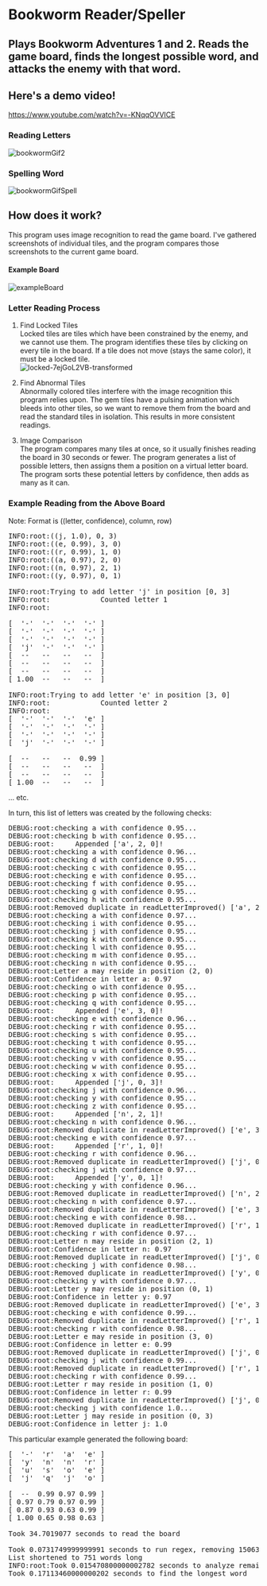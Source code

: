 # Bookworm Reader/Speller
## Plays Bookworm Adventures 1 and 2. Reads the game board, finds the longest possible word, and attacks the enemy with that word.

## Here's a demo video!
https://www.youtube.com/watch?v=-KNqqOVVICE 

### Reading Letters
![bookwormGif2](https://user-images.githubusercontent.com/60581053/219832218-ad66381c-6b44-40a5-a461-1262a8e31175.gif)


### Spelling Word
![bookwormGifSpell](https://user-images.githubusercontent.com/60581053/219839062-530425de-de09-4b55-accc-a98fd125b306.gif)

## How does it work?
This program uses image recognition to read the game board. I've gathered screenshots of individual tiles, and the program compares those screenshots to the current game board.

#### Example Board
![exampleBoard](https://user-images.githubusercontent.com/60581053/219835979-3ae9c70c-4572-4811-9bc0-6fb52e3acdd2.png)


### Letter Reading Process
1. Find Locked Tiles\
Locked tiles are tiles which have been constrained by the enemy, and we cannot use them. The program identifies these tiles by clicking on every tile in the board. If a tile does not move (stays the same color), it must be a locked tile.\
![locked-7ejGoL2VB-transformed](https://user-images.githubusercontent.com/60581053/219839978-19753470-6b68-410a-93ef-9ef3e5785f22.png)

2. Find Abnormal Tiles\
Abnormally colored tiles interfere with the image recognition this program relies upon. The gem tiles have a pulsing animation which bleeds into other tiles, so we want to remove them from the board and read the standard tiles in isolation. This results in more consistent readings.

3. Image Comparison\
The program compares many tiles at once, so it usually finishes reading the board in 30 seconds or fewer. The program generates a list of possible letters, then assigns them a position on a virtual letter board. The program sorts these potential letters by confidence, then adds as many as it can.

### Example Reading from the Above Board
Note: Format is ((letter, confidence), column, row)
<pre>
INFO:root:((j, 1.0), 0, 3)
INFO:root:((e, 0.99), 3, 0)
INFO:root:((r, 0.99), 1, 0)
INFO:root:((a, 0.97), 2, 0)
INFO:root:((n, 0.97), 2, 1)
INFO:root:((y, 0.97), 0, 1)

INFO:root:Trying to add letter 'j' in position [0, 3]
INFO:root:            Counted letter 1
INFO:root:

[  '-'  '-'  '-'  '-' ]
[  '-'  '-'  '-'  '-' ]
[  '-'  '-'  '-'  '-' ]
[  'j'  '-'  '-'  '-' ]
[  --   --   --   --  ]
[  --   --   --   --  ]
[  --   --   --   --  ]
[ 1.00  --   --   --  ]

INFO:root:Trying to add letter 'e' in position [3, 0]
INFO:root:            Counted letter 2
INFO:root:
[  '-'  '-'  '-'  'e' ]
[  '-'  '-'  '-'  '-' ]
[  '-'  '-'  '-'  '-' ]
[  'j'  '-'  '-'  '-' ]

[  --   --   --  0.99 ]
[  --   --   --   --  ]
[  --   --   --   --  ]
[ 1.00  --   --   --  ]
</pre>
... etc.

In turn, this list of letters was created by the following checks:
<pre>
DEBUG:root:checking a with confidence 0.95...
DEBUG:root:checking b with confidence 0.95...
DEBUG:root:     Appended ['a', 2, 0]!
DEBUG:root:checking a with confidence 0.96...
DEBUG:root:checking d with confidence 0.95...
DEBUG:root:checking c with confidence 0.95...
DEBUG:root:checking e with confidence 0.95...
DEBUG:root:checking f with confidence 0.95...
DEBUG:root:checking g with confidence 0.95...
DEBUG:root:checking h with confidence 0.95...
DEBUG:root:Removed duplicate in readLetterImproved() ['a', 2, 0]!
DEBUG:root:checking a with confidence 0.97...
DEBUG:root:checking i with confidence 0.95...
DEBUG:root:checking j with confidence 0.95...
DEBUG:root:checking k with confidence 0.95...
DEBUG:root:checking l with confidence 0.95...
DEBUG:root:checking m with confidence 0.95...
DEBUG:root:checking n with confidence 0.95...
DEBUG:root:Letter a may reside in position (2, 0)
DEBUG:root:Confidence in letter a: 0.97
DEBUG:root:checking o with confidence 0.95...
DEBUG:root:checking p with confidence 0.95...
DEBUG:root:checking q with confidence 0.95...
DEBUG:root:     Appended ['e', 3, 0]!
DEBUG:root:checking e with confidence 0.96...
DEBUG:root:checking r with confidence 0.95...
DEBUG:root:checking s with confidence 0.95...
DEBUG:root:checking t with confidence 0.95...
DEBUG:root:checking u with confidence 0.95...
DEBUG:root:checking v with confidence 0.95...
DEBUG:root:checking w with confidence 0.95...
DEBUG:root:checking x with confidence 0.95...
DEBUG:root:     Appended ['j', 0, 3]!
DEBUG:root:checking j with confidence 0.96...
DEBUG:root:checking y with confidence 0.95...
DEBUG:root:checking z with confidence 0.95...
DEBUG:root:     Appended ['n', 2, 1]!
DEBUG:root:checking n with confidence 0.96...
DEBUG:root:Removed duplicate in readLetterImproved() ['e', 3, 0]!
DEBUG:root:checking e with confidence 0.97...
DEBUG:root:     Appended ['r', 1, 0]!
DEBUG:root:checking r with confidence 0.96...
DEBUG:root:Removed duplicate in readLetterImproved() ['j', 0, 3]!
DEBUG:root:checking j with confidence 0.97...
DEBUG:root:     Appended ['y', 0, 1]!
DEBUG:root:checking y with confidence 0.96...
DEBUG:root:Removed duplicate in readLetterImproved() ['n', 2, 1]!
DEBUG:root:checking n with confidence 0.97...
DEBUG:root:Removed duplicate in readLetterImproved() ['e', 3, 0]!
DEBUG:root:checking e with confidence 0.98...
DEBUG:root:Removed duplicate in readLetterImproved() ['r', 1, 0]!
DEBUG:root:checking r with confidence 0.97...
DEBUG:root:Letter n may reside in position (2, 1)
DEBUG:root:Confidence in letter n: 0.97
DEBUG:root:Removed duplicate in readLetterImproved() ['j', 0, 3]!
DEBUG:root:checking j with confidence 0.98...
DEBUG:root:Removed duplicate in readLetterImproved() ['y', 0, 1]!
DEBUG:root:checking y with confidence 0.97...
DEBUG:root:Letter y may reside in position (0, 1)
DEBUG:root:Confidence in letter y: 0.97
DEBUG:root:Removed duplicate in readLetterImproved() ['e', 3, 0]!
DEBUG:root:checking e with confidence 0.99...
DEBUG:root:Removed duplicate in readLetterImproved() ['r', 1, 0]!
DEBUG:root:checking r with confidence 0.98...
DEBUG:root:Letter e may reside in position (3, 0)
DEBUG:root:Confidence in letter e: 0.99
DEBUG:root:Removed duplicate in readLetterImproved() ['j', 0, 3]!
DEBUG:root:checking j with confidence 0.99...
DEBUG:root:Removed duplicate in readLetterImproved() ['r', 1, 0]!
DEBUG:root:checking r with confidence 0.99...
DEBUG:root:Letter r may reside in position (1, 0)
DEBUG:root:Confidence in letter r: 0.99
DEBUG:root:Removed duplicate in readLetterImproved() ['j', 0, 3]!
DEBUG:root:checking j with confidence 1.0...
DEBUG:root:Letter j may reside in position (0, 3)
DEBUG:root:Confidence in letter j: 1.0
</pre>
This particular example generated the following board:
<pre>
[  '-'  'r'  'a'  'e' ]
[  'y'  'n'  'n'  'r' ]
[  'u'  's'  'o'  'e' ]
[  'j'  'q'  'j'  'o' ]

[  --  0.99 0.97 0.99 ]
[ 0.97 0.79 0.97 0.99 ]
[ 0.87 0.93 0.63 0.99 ]
[ 1.00 0.65 0.98 0.63 ]

Took 34.7019077 seconds to read the board

Took 0.0731749999999991 seconds to run regex, removing 150630 words
List shortened to 751 words long
INFO:root:Took 0.015470800000002782 seconds to analyze remaining items, removing 340 words
Took 0.17113460000000202 seconds to find the longest word
</pre>
